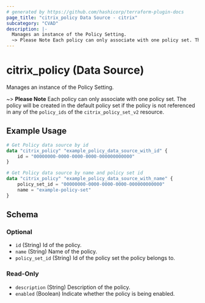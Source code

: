 ```yaml
---
# generated by https://github.com/hashicorp/terraform-plugin-docs
page_title: "citrix_policy Data Source - citrix"
subcategory: "CVAD"
description: |-
  Manages an instance of the Policy Setting.
  ~> Please Note Each policy can only associate with one policy set. The policy will be created in the default policy set if the policy is not referenced in any of the policy_ids of the citrix_policy_set_v2 resource.
---
```


# citrix_policy (Data Source)

Manages an instance of the Policy Setting.

~> **Please Note** Each policy can only associate with one policy set. The policy will be created in the default policy set if the policy is not referenced in any of the `policy_ids` of the `citrix_policy_set_v2` resource.

## Example Usage

```terraform
# Get Policy data source by id
data "citrix_policy" "example_policy_data_source_with_id" {
    id = "00000000-0000-0000-0000-000000000000"
}

# Get Policy data source by name and policy set id
data "citrix_policy" "example_policy_data_source_with_name" {
    policy_set_id = "00000000-0000-0000-0000-000000000000"
    name = "example-policy-set"
}
```

<!-- schema generated by tfplugindocs -->
## Schema

### Optional

- `id` (String) Id of the policy.
- `name` (String) Name of the policy.
- `policy_set_id` (String) Id of the policy set the policy belongs to.

### Read-Only

- `description` (String) Description of the policy.
- `enabled` (Boolean) Indicate whether the policy is being enabled.